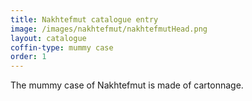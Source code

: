 ```yaml
---
title: Nakhtefmut catalogue entry
image: /images/nakhtefmut/nakhtefmutHead.png
layout: catalogue
coffin-type: mummy case
order: 1
---
```


The mummy case of Nakhtefmut is made of cartonnage.


